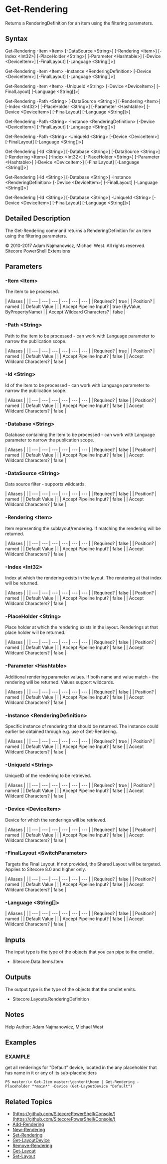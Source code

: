 # Get-Rendering

Returns a RenderingDefinition for an item using the filtering parameters.

## Syntax

Get-Rendering -Item &lt;Item&gt; \[-DataSource &lt;String&gt;\] \[-Rendering &lt;Item&gt;\] \[-Index &lt;Int32&gt;\] \[-PlaceHolder &lt;String&gt;\] \[-Parameter &lt;Hashtable&gt;\] \[-Device &lt;DeviceItem&gt;\] \[-FinalLayout\] \[-Language &lt;String\[\]&gt;\]

Get-Rendering -Item &lt;Item&gt; -Instance &lt;RenderingDefinition&gt; \[-Device &lt;DeviceItem&gt;\] \[-FinalLayout\] \[-Language &lt;String\[\]&gt;\]

Get-Rendering -Item &lt;Item&gt; -UniqueId &lt;String&gt; \[-Device &lt;DeviceItem&gt;\] \[-FinalLayout\] \[-Language &lt;String\[\]&gt;\]

Get-Rendering -Path &lt;String&gt; \[-DataSource &lt;String&gt;\] \[-Rendering &lt;Item&gt;\] \[-Index &lt;Int32&gt;\] \[-PlaceHolder &lt;String&gt;\] \[-Parameter &lt;Hashtable&gt;\] \[-Device &lt;DeviceItem&gt;\] \[-FinalLayout\] \[-Language &lt;String\[\]&gt;\]

Get-Rendering -Path &lt;String&gt; -Instance &lt;RenderingDefinition&gt; \[-Device &lt;DeviceItem&gt;\] \[-FinalLayout\] \[-Language &lt;String\[\]&gt;\]

Get-Rendering -Path &lt;String&gt; -UniqueId &lt;String&gt; \[-Device &lt;DeviceItem&gt;\] \[-FinalLayout\] \[-Language &lt;String\[\]&gt;\]

Get-Rendering \[-Id &lt;String&gt;\] \[-Database &lt;String&gt;\] \[-DataSource &lt;String&gt;\] \[-Rendering &lt;Item&gt;\] \[-Index &lt;Int32&gt;\] \[-PlaceHolder &lt;String&gt;\] \[-Parameter &lt;Hashtable&gt;\] \[-Device &lt;DeviceItem&gt;\] \[-FinalLayout\] \[-Language &lt;String\[\]&gt;\]

Get-Rendering \[-Id &lt;String&gt;\] \[-Database &lt;String&gt;\] -Instance &lt;RenderingDefinition&gt; \[-Device &lt;DeviceItem&gt;\] \[-FinalLayout\] \[-Language &lt;String\[\]&gt;\]

Get-Rendering \[-Id &lt;String&gt;\] \[-Database &lt;String&gt;\] -UniqueId &lt;String&gt; \[-Device &lt;DeviceItem&gt;\] \[-FinalLayout\] \[-Language &lt;String\[\]&gt;\]

## Detailed Description

The Get-Rendering command returns a RenderingDefinition for an item using the filtering parameters.

© 2010-2017 Adam Najmanowicz, Michael West. All rights reserved. Sitecore PowerShell Extensions

## Parameters

### -Item  &lt;Item&gt;

The item to be processed.

| Aliases |  |
| --- | --- | --- | --- | --- | --- |
| Required? | true |
| Position? | named |
| Default Value |  |
| Accept Pipeline Input? | true \(ByValue, ByPropertyName\) |
| Accept Wildcard Characters? | false |

### -Path  &lt;String&gt;

Path to the item to be processed - can work with Language parameter to narrow the publication scope.

| Aliases |  |
| --- | --- | --- | --- | --- | --- |
| Required? | true |
| Position? | named |
| Default Value |  |
| Accept Pipeline Input? | false |
| Accept Wildcard Characters? | false |

### -Id  &lt;String&gt;

Id of the item to be processed - can work with Language parameter to narrow the publication scope.

| Aliases |  |
| --- | --- | --- | --- | --- | --- |
| Required? | false |
| Position? | named |
| Default Value |  |
| Accept Pipeline Input? | false |
| Accept Wildcard Characters? | false |

### -Database  &lt;String&gt;

Database containing the item to be processed - can work with Language parameter to narrow the publication scope.

| Aliases |  |
| --- | --- | --- | --- | --- | --- |
| Required? | false |
| Position? | named |
| Default Value |  |
| Accept Pipeline Input? | false |
| Accept Wildcard Characters? | false |

### -DataSource  &lt;String&gt;

Data source filter - supports wildcards.

| Aliases |  |
| --- | --- | --- | --- | --- | --- |
| Required? | false |
| Position? | named |
| Default Value |  |
| Accept Pipeline Input? | false |
| Accept Wildcard Characters? | false |

### -Rendering  &lt;Item&gt;

Item representing the sublayout/rendering. If matching the rendering will be returned.

| Aliases |  |
| --- | --- | --- | --- | --- | --- |
| Required? | false |
| Position? | named |
| Default Value |  |
| Accept Pipeline Input? | false |
| Accept Wildcard Characters? | false |

### -Index  &lt;Int32&gt;

Index at which the rendering exists in the layout. The rendering at that index will be returned.

| Aliases |  |
| --- | --- | --- | --- | --- | --- |
| Required? | false |
| Position? | named |
| Default Value |  |
| Accept Pipeline Input? | false |
| Accept Wildcard Characters? | false |

### -PlaceHolder  &lt;String&gt;

Place holder at which the rendering exists in the layout. Renderings at that place holder will be returned.

| Aliases |  |
| --- | --- | --- | --- | --- | --- |
| Required? | false |
| Position? | named |
| Default Value |  |
| Accept Pipeline Input? | false |
| Accept Wildcard Characters? | false |

### -Parameter  &lt;Hashtable&gt;

Additional rendering parameter values. If both name and value match - the rendering will be returned. Values support wildcards.

| Aliases |  |
| --- | --- | --- | --- | --- | --- |
| Required? | false |
| Position? | named |
| Default Value |  |
| Accept Pipeline Input? | false |
| Accept Wildcard Characters? | false |

### -Instance  &lt;RenderingDefinition&gt;

Specific instance of rendering that should be returned. The instance could earlier be obtained through e.g. use of Get-Rendering.

| Aliases |  |
| --- | --- | --- | --- | --- | --- |
| Required? | true |
| Position? | named |
| Default Value |  |
| Accept Pipeline Input? | false |
| Accept Wildcard Characters? | false |

### -UniqueId  &lt;String&gt;

UniqueID of the rendering to be retrieved.

| Aliases |  |
| --- | --- | --- | --- | --- | --- |
| Required? | true |
| Position? | named |
| Default Value |  |
| Accept Pipeline Input? | false |
| Accept Wildcard Characters? | false |

### -Device  &lt;DeviceItem&gt;

Device for which the renderings will be retrieved.

| Aliases |  |
| --- | --- | --- | --- | --- | --- |
| Required? | false |
| Position? | named |
| Default Value |  |
| Accept Pipeline Input? | false |
| Accept Wildcard Characters? | false |

### -FinalLayout  &lt;SwitchParameter&gt;

Targets the Final Layout. If not provided, the Shared Layout will be targeted. Applies to Sitecore 8.0 and higher only.

| Aliases |  |
| --- | --- | --- | --- | --- | --- |
| Required? | false |
| Position? | named |
| Default Value |  |
| Accept Pipeline Input? | false |
| Accept Wildcard Characters? | false |

### -Language  &lt;String\[\]&gt;

| Aliases |  |
| --- | --- | --- | --- | --- | --- |
| Required? | false |
| Position? | named |
| Default Value |  |
| Accept Pipeline Input? | false |
| Accept Wildcard Characters? | false |

## Inputs

The input type is the type of the objects that you can pipe to the cmdlet.

* Sitecore.Data.Items.Item 

## Outputs

The output type is the type of the objects that the cmdlet emits.

* Sitecore.Layouts.RenderingDefinition

## Notes

Help Author: Adam Najmanowicz, Michael West

## Examples

### EXAMPLE

get all renderings for "Default" device, located in the any placeholder that has name in it or any of its sub-placeholders

```text
PS master:\> Get-Item master:\content\home | Get-Rendering -Placeholder "*main*" -Device (Get-LayoutDevice "Default")
```

## Related Topics

* [https://github.com/SitecorePowerShell/Console/](https://github.com/SitecorePowerShell/Console/) 
* [Add-Rendering](add-rendering.md)
* [New-Rendering](new-rendering.md)
* [Set-Rendering](set-rendering.md)
* [Get-LayoutDevice](get-layoutdevice.md)
* [Remove-Rendering](remove-rendering.md)
* [Get-Layout](get-layout.md)
* [Set-Layout](set-layout.md)

